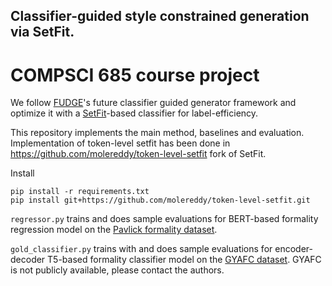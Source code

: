 ## Classifier-guided style constrained generation via SetFit.

# COMPSCI 685 course project 

We follow [FUDGE](https://arxiv.org/pdf/2104.05218)'s future classifier guided generator framework and optimize it with a [SetFit](https://arxiv.org/pdf/2209.11055)-based classifier for label-efficiency.

This repository implements the main method, baselines and evaluation. Implementation of token-level setfit has been done in https://github.com/molereddy/token-level-setfit fork of SetFit.

Install
```
pip install -r requirements.txt
pip install git+https://github.com/molereddy/token-level-setfit.git
```

`regressor.py` trains and does sample evaluations for BERT-based formality regression model on the [Pavlick formality dataset](https://huggingface.co/datasets/osyvokon/pavlick-formality-scores).

`gold_classifier.py` trains with and does sample evaluations for encoder-decoder T5-based formality classifier model on the [GYAFC dataset](https://arxiv.org/abs/1803.06535). GYAFC is not publicly available, please contact the authors.
